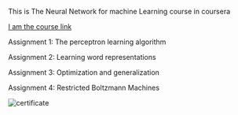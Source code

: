 This is The Neural Network for machine Learning course in coursera


[I am the course link](https://www.coursera.org/learn/neural-networks)

Assignment 1:
The perceptron learning algorithm

Assignment 2:
Learning word representations

Assignment 3:
Optimization and generalization

Assignment 4:
Restricted Boltzmann Machines



![certificate](https://user-images.githubusercontent.com/24721389/44959811-2760f700-af0a-11e8-9808-a45b6393a2dd.PNG)
